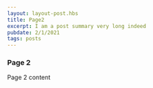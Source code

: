 ```yaml
---
layout: layout-post.hbs
title: Page2
excerpt: I am a post summary very long indeed
pubdate: 2/1/2021
tags: posts
---
```

### Page 2

Page 2 content
